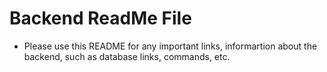 # Backend ReadMe File
* Please use this README for any important links, informartion about the backend, such as database links, commands, etc. 
